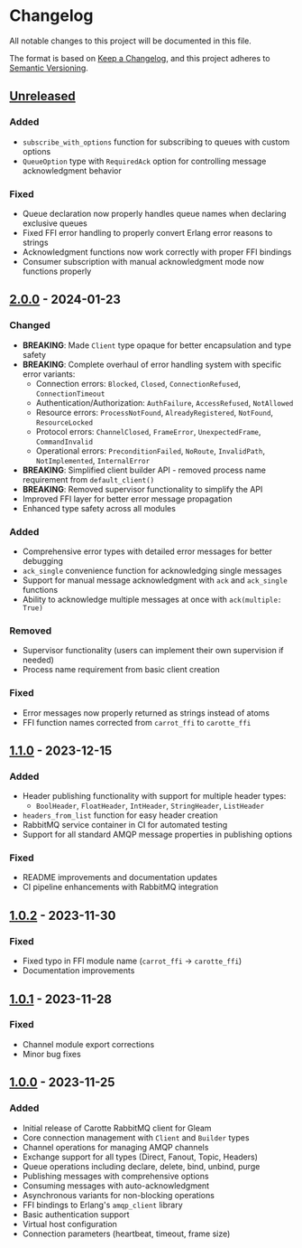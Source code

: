# Changelog

All notable changes to this project will be documented in this file.

The format is based on [Keep a Changelog](https://keepachangelog.com/en/1.0.0/),
and this project adheres to [Semantic Versioning](https://semver.org/spec/v2.0.0.html).

## [Unreleased]

### Added
- `subscribe_with_options` function for subscribing to queues with custom options
- `QueueOption` type with `RequiredAck` option for controlling message acknowledgment behavior

### Fixed
- Queue declaration now properly handles queue names when declaring exclusive queues
- Fixed FFI error handling to properly convert Erlang error reasons to strings
- Acknowledgment functions now work correctly with proper FFI bindings
- Consumer subscription with manual acknowledgment mode now functions properly

## [2.0.0] - 2024-01-23

### Changed
- **BREAKING**: Made `Client` type opaque for better encapsulation and type safety
- **BREAKING**: Complete overhaul of error handling system with specific error variants:
  - Connection errors: `Blocked`, `Closed`, `ConnectionRefused`, `ConnectionTimeout`
  - Authentication/Authorization: `AuthFailure`, `AccessRefused`, `NotAllowed`
  - Resource errors: `ProcessNotFound`, `AlreadyRegistered`, `NotFound`, `ResourceLocked`
  - Protocol errors: `ChannelClosed`, `FrameError`, `UnexpectedFrame`, `CommandInvalid`
  - Operational errors: `PreconditionFailed`, `NoRoute`, `InvalidPath`, `NotImplemented`, `InternalError`
- **BREAKING**: Simplified client builder API - removed process name requirement from `default_client()`
- **BREAKING**: Removed supervisor functionality to simplify the API
- Improved FFI layer for better error message propagation
- Enhanced type safety across all modules

### Added
- Comprehensive error types with detailed error messages for better debugging
- `ack_single` convenience function for acknowledging single messages
- Support for manual message acknowledgment with `ack` and `ack_single` functions
- Ability to acknowledge multiple messages at once with `ack(multiple: True)`

### Removed
- Supervisor functionality (users can implement their own supervision if needed)
- Process name requirement from basic client creation

### Fixed
- Error messages now properly returned as strings instead of atoms
- FFI function names corrected from `carrot_ffi` to `carotte_ffi`

## [1.1.0] - 2023-12-15

### Added
- Header publishing functionality with support for multiple header types:
  - `BoolHeader`, `FloatHeader`, `IntHeader`, `StringHeader`, `ListHeader`
- `headers_from_list` function for easy header creation
- RabbitMQ service container in CI for automated testing
- Support for all standard AMQP message properties in publishing options

### Fixed
- README improvements and documentation updates
- CI pipeline enhancements with RabbitMQ integration

## [1.0.2] - 2023-11-30

### Fixed
- Fixed typo in FFI module name (`carrot_ffi` -> `carotte_ffi`)
- Documentation improvements

## [1.0.1] - 2023-11-28

### Fixed
- Channel module export corrections
- Minor bug fixes

## [1.0.0] - 2023-11-25

### Added
- Initial release of Carotte RabbitMQ client for Gleam
- Core connection management with `Client` and `Builder` types
- Channel operations for managing AMQP channels
- Exchange support for all types (Direct, Fanout, Topic, Headers)
- Queue operations including declare, delete, bind, unbind, purge
- Publishing messages with comprehensive options
- Consuming messages with auto-acknowledgment
- Asynchronous variants for non-blocking operations
- FFI bindings to Erlang's `amqp_client` library
- Basic authentication support
- Virtual host configuration
- Connection parameters (heartbeat, timeout, frame size)

[Unreleased]: https://github.com/renatillas/carotte/compare/v2.0.0...HEAD
[2.0.0]: https://github.com/renatillas/carotte/compare/v1.1.0...v2.0.0
[1.1.0]: https://github.com/renatillas/carotte/compare/v1.0.2...v1.1.0
[1.0.2]: https://github.com/renatillas/carotte/compare/v1.0.1...v1.0.2
[1.0.1]: https://github.com/renatillas/carotte/compare/v1.0.0...v1.0.1
[1.0.0]: https://github.com/renatillas/carotte/releases/tag/v1.0.0